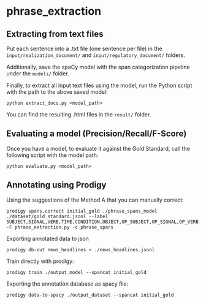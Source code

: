 # phrase_extraction

## Extracting from text files

Put each sentence into a .txt file (one sentence per file) in the `input/realization_document/` and `input/regulatory_document/` folders.

Additionally, save the spaCy model with the span categorization pipeline under the `models/` folder.

Finally, to extract all input text files using the model, run the Python script with the path to the above saved model:
```
python extract_docs.py <model_path>
```

You can find the resulting .html files in the `result/` folder.


## Evaluating a model (Precision/Recall/F-Score)

Once you have a model, to evaluate it against the Gold Standard, call the following script with the model path:
```
python evaluate.py <model_path>
```


## Annotating using Prodigy

Using the suggestions of the Method A that you can manually correct:
```
prodigy spans.correct initial_gold ./phrase_spans_model ./dataset/gold_standard.jsonl --label SUBJECT,SIGNAL,VERB,TIME,CONDITION,OBJECT,OP_SUBJECT,OP_SIGNAL,OP_VERB,OP_TIME,OP_CONDITION,OP_OBJECT -F phrase_extraction.py -c phrase_spans
```

Exporting annotated data to json
```
prodigy db-out news_headlines > ./news_headlines.jsonl
```

Train directly with prodigy:
```
prodigy train ./output_model --spancat initial_gold
```

Exporting the annotation database as spacy file:
```
prodigy data-to-spacy ./output_dataset --spancat initial_gold
```
